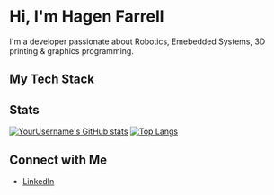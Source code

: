 # Hi, I'm Hagen Farrell

I'm a developer passionate about Robotics, Emebedded Systems, 3D printing & graphics programming.

## My Tech Stack

## Stats
[![YourUsername's GitHub stats](https://github-readme-stats.vercel.app/api?username=HagenFarrell&show_icons=true&theme=radical)](https://github.com/anuraghazra/github-readme-stats)
[![Top Langs](https://github-readme-stats.vercel.app/api/top-langs/?username=HagenFarrell&layout=compact&langs_count=6)](https://github.com/anuraghazra/github-readme-stats)

## Connect with Me
- [LinkedIn](https://linkedin.com/in/hagenfarrell)
